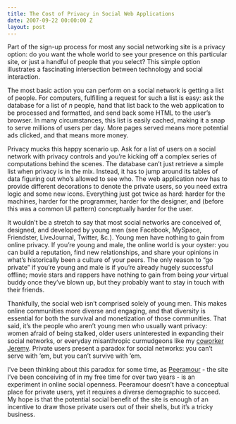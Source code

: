 ```yaml
---
title: The Cost of Privacy in Social Web Applications
date: 2007-09-22 00:00:00 Z
layout: post
---
```





Part of the sign-up process for most any social networking site is a privacy option: do you want the whole world to see your presence on this particular site, or just a handful of people that you select? This simple option illustrates a fascinating intersection between technology and social interaction.

The most basic action you can perform on a social network is getting a list of people. For computers, fulfilling a request for such a list is easy: ask the database for a list of *n* people, hand that list back to the web application to be processed and formatted, and send back some HTML to the user’s browser. In many circumstances, this list is easily cached, making it a snap to serve millions of users per day. More pages served means more potential ads clicked, and that means more money.

Privacy mucks this happy scenario up. Ask for a list of users on a social network with privacy controls and you’re kicking off a complex series of computations behind the scenes. The database can’t just retrieve a simple list when privacy is in the mix. Instead, it has to jump around its tables of data figuring out who’s allowed to see who. The web application now has to provide different decorations to denote the private users, so you need extra logic and some new icons. Everything just got twice as hard: harder for the machines, harder for the programmer, harder for the designer, and (before this was a common UI pattern) conceptually harder for the user.

It wouldn’t be a stretch to say that most social networks are conceived of, designed, and developed by young men (see Facebook, MySpace, Friendster, LiveJournal, Twitter, &c.). Young men have nothing to gain from online privacy. If you’re young and male, the online world is your oyster: you can build a reputation, find new relationships, and share your opinions in what’s historically been a culture of your peers. The only reason to “go private” if you’re young and male is if you’re already hugely successful offline; movie stars and rappers have nothing to gain from being *your* virtual buddy once they’ve blown up, but they probably want to stay in touch with their friends.

Thankfully, the social web isn’t comprised solely of young men. This makes online communities more diverse and engaging, and that diversity is essential for both the survival and monetization of those communities. That said, it’s the people who aren’t young men who usually want privacy: women afraid of being stalked, older users uninterested in expanding their social networks, or everyday misanthropic curmudgeons like my [coworker Jeremy](http://twitter.com/jeremy). Private users present a paradox for social networks: you can’t serve with ’em, but you can’t survive with ’em.

I’ve been thinking about this paradox for some time, as [Peeramour](http://peeramour.com/) - the site I’ve been conceiving of in my free time for over two years - is an experiment in online social openness. Peeramour doesn’t have a conceptual place for private users, yet it requires a diverse demographic to succeed. My hope is that the potential social benefit of the site is enough of an incentive to draw those private users out of their shells, but it’s a tricky business.
